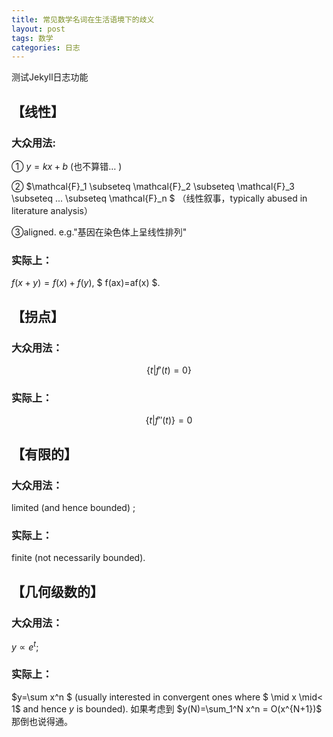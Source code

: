 ```yaml
---
title: 常见数学名词在生活语境下的歧义
layout: post
tags: 数学
categories: 日志
---
```


测试Jekyll日志功能

## 【线性】

### 大众用法:

① $y=kx+b$
(也不算错… )

② $\mathcal{F}_1 \subseteq \mathcal{F}_2 \subseteq \mathcal{F}_3 \subseteq ... \subseteq \mathcal{F}_n $ （线性叙事，typically abused in literature analysis）

③aligned. e.g."基因在染色体上呈线性排列"

### 实际上：

$f(x+y)=f(x)+f(y)$,
$ f(ax)=af(x) $.

## 【拐点】

### 大众用法：

$$\{t|f'(t)=0\}$$

### 实际上：

$$\{t|f''(t)\}=0$$

## 【有限的】

###  大众用法：

limited (and hence bounded) ;

###   实际上：

finite (not necessarily bounded). 

## 【几何级数的】

###   大众用法：

$y∝e^t$; 

###  实际上：

$y=\sum x^n $ (usually interested in convergent ones where $ \mid x \mid< 1$ and hence $y$ is bounded).
如果考虑到 $y(N)=\sum_1^N x^n = O(x^{N+1})$ 那倒也说得通。
